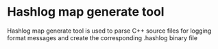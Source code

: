 # Hashlog map generate tool

Hashlog map generate tool is used to parse C++ source files for logging format messages
and create the corresponding .hashlog binary file
